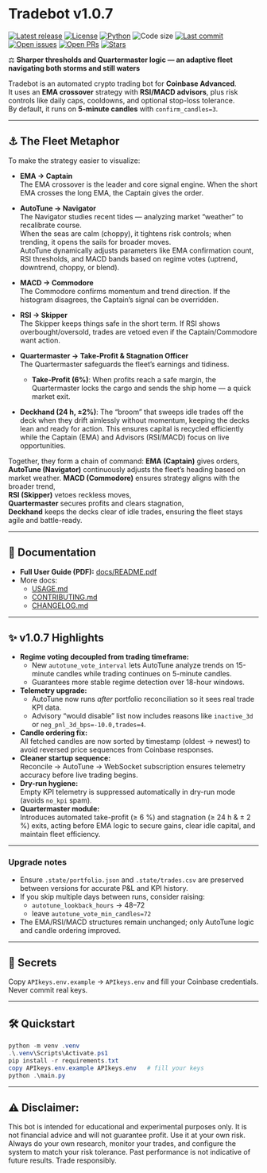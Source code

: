 # Tradebot v1.0.7

[![Latest release](https://img.shields.io/github/v/release/Madmartigan1/tradebot?sort=semver)](https://github.com/Madmartigan1/tradebot/releases)
[![License](https://img.shields.io/github/license/Madmartigan1/tradebot)](LICENSE)
[![Python](https://img.shields.io/badge/python-3.13%2B-blue)](requirements.txt)
![Code size](https://img.shields.io/github/languages/code-size/Madmartigan1/tradebot)
[![Last commit](https://img.shields.io/github/last-commit/Madmartigan1/tradebot)](https://github.com/Madmartigan1/tradebot/commits/main)
[![Open issues](https://img.shields.io/github/issues/Madmartigan1/tradebot)](https://github.com/Madmartigan1/tradebot/issues)
[![Open PRs](https://img.shields.io/github/issues-pr/Madmartigan1/tradebot)](https://github.com/Madmartigan1/tradebot/pulls)
[![Stars](https://img.shields.io/github/stars/Madmartigan1/tradebot?style=social)](https://github.com/Madmartigan1/tradebot/stargazers)

⚖️ **Sharper thresholds and Quartermaster logic — an adaptive fleet navigating both storms and still waters**

Tradebot is an automated crypto trading bot for **Coinbase Advanced**.  
It uses an **EMA crossover** strategy with **RSI/MACD advisors**, plus risk controls like daily caps, cooldowns, and optional stop-loss tolerance.  
By default, it runs on **5-minute candles** with `confirm_candles=3`.

---

## ⚓ The Fleet Metaphor
To make the strategy easier to visualize:

- **EMA → Captain**  
  The EMA crossover is the leader and core signal engine. When the short EMA crosses the long EMA, the Captain gives the order.

- **AutoTune → Navigator**  
  The Navigator studies recent tides — analyzing market “weather” to recalibrate course.  
  When the seas are calm (choppy), it tightens risk controls; when trending, it opens the sails for broader moves.  
  AutoTune dynamically adjusts parameters like EMA confirmation count, RSI thresholds, and MACD bands based on regime votes (uptrend, downtrend, choppy, or blend).

- **MACD → Commodore**  
  The Commodore confirms momentum and trend direction. If the histogram disagrees, the Captain’s signal can be overridden.

- **RSI → Skipper**  
  The Skipper keeps things safe in the short term. If RSI shows overbought/oversold, trades are vetoed even if the Captain/Commodore want action.
  
- **Quartermaster → Take-Profit & Stagnation Officer**  
  The Quartermaster safeguards the fleet’s earnings and tidiness.  
  - **Take-Profit (6%)**: When profits reach a safe margin, the Quartermaster locks the cargo and sends the ship home — a quick market exit.  

- **Deckhand (24 h, ±2%)**: The “broom” that sweeps idle trades off the deck when they drift aimlessly without momentum, keeping the decks lean and ready for action.
  This ensures capital is recycled efficiently while the Captain (EMA) and Advisors (RSI/MACD) focus on live opportunities.

Together, they form a chain of command:
**EMA (Captain)** gives orders,  
**AutoTune (Navigator)** continuously adjusts the fleet’s heading based on market weather.
**MACD (Commodore)** ensures strategy aligns with the broader trend,  
**RSI (Skipper)** vetoes reckless moves,  
**Quartermaster** secures profits and clears stagnation,  
**Deckhand** keeps the decks clear of idle trades, ensuring the fleet stays agile and battle-ready.

---

## 📖 Documentation
- **Full User Guide (PDF):** [docs/README.pdf](docs/README.pdf)
- More docs:
  - [USAGE.md](USAGE.md)
  - [CONTRIBUTING.md](CONTRIBUTING.md)
  - [CHANGELOG.md](CHANGELOG.md)

---

## ✨ v1.0.7 Highlights
- **Regime voting decoupled from trading timeframe:**
  - New `autotune_vote_interval` lets AutoTune analyze trends on 15-minute candles while trading continues on 5-minute candles.
  - Guarantees more stable regime detection over 18-hour windows.
- **Telemetry upgrade:**
  - AutoTune now runs *after* portfolio reconciliation so it sees real trade KPI data.
  - Advisory “would disable” list now includes reasons like `inactive_3d` or `neg_pnl_3d_bps=-10.0,trades=4`.
- **Candle ordering fix:**  
  All fetched candles are now sorted by timestamp (oldest → newest) to avoid reversed price sequences from Coinbase responses.
- **Cleaner startup sequence:**  
  Reconcile → AutoTune → WebSocket subscription ensures telemetry accuracy before live trading begins.
- **Dry-run hygiene:**  
  Empty KPI telemetry is suppressed automatically in dry-run mode (avoids `no_kpi` spam).
- **Quartermaster module:**  
  Introduces automated take-profit (≥ 6 %) and stagnation (≥ 24 h & ± 2 %) exits, acting before EMA logic to secure gains, clear idle capital, and maintain fleet efficiency.

---

### Upgrade notes
- Ensure `.state/portfolio.json` and `.state/trades.csv` are preserved between versions for accurate P&L and KPI history.
- If you skip multiple days between runs, consider raising:
  - `autotune_lookback_hours` → 48–72  
  - leave `autotune_vote_min_candles=72`
- The EMA/RSI/MACD structures remain unchanged; only AutoTune logic and candle ordering improved.
  
---

## 🔐 Secrets
Copy `APIkeys.env.example` -> `APIkeys.env` and fill your Coinbase credentials.  
Never commit real keys.

---

## 🛠️ Quickstart
```powershell
python -m venv .venv
.\.venv\Scripts\Activate.ps1
pip install -r requirements.txt
copy APIkeys.env.example APIkeys.env   # fill your keys
python .\main.py
```

---

## ⚠️ Disclaimer:
This bot is intended for educational and experimental purposes only. It is not financial advice and will not guarantee profit. Use it at your own risk.
Always do your own research, monitor your trades, and configure the system to match your risk tolerance.
Past performance is not indicative of future results. Trade responsibly.

